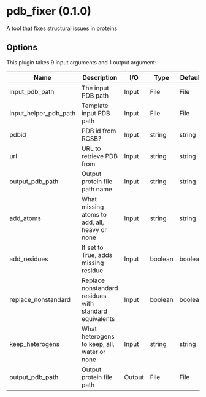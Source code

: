 # pdb_fixer (0.1.0)

A tool that fixes structural issues in proteins

## Options

This plugin takes 9 input arguments and 1 output argument:

| Name          | Description             | I/O    | Type   | Default |
|---------------|-------------------------|--------|--------|---------|
| input_pdb_path | The input PDB path | Input | File | File |
| input_helper_pdb_path | Template input PDB path | Input | File | File |
| pdbid | PDB id from RCSB? | Input | string | string |
| url | URL to retrieve PDB from | Input | string | string |
| output_pdb_path | Output protein file path name | Input | string | string |
| add_atoms | What missing atoms to add, all, heavy or none | Input | string | string |
| add_residues | If set to True, adds missing residue | Input | boolean | boolean |
| replace_nonstandard | Replace nonstandard residues with standard equivalents | Input | boolean | boolean |
| keep_heterogens | What heterogens to keep, all, water or none | Input | string | string |
| output_pdb_path | Output protein file path | Output | File | File |
